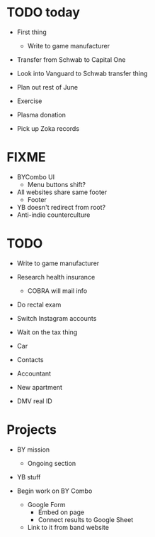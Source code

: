# TODO today
* First thing
    * Write to game manufacturer
* Transfer from Schwab to Capital One
* Look into Vanguard to Schwab transfer thing
* Plan out rest of June
* Exercise

* Plasma donation
* Pick up Zoka records

# FIXME
* BYCombo UI
    * Menu buttons shift?
* All websites share same footer
    * Footer
* YB doesn't redirect from root?
* Anti-indie counterculture

# TODO
* Write to game manufacturer
* Research health insurance
    * COBRA will mail info
* Do rectal exam
* Switch Instagram accounts
* Wait on the tax thing

* Car
* Contacts
* Accountant
* New apartment
* DMV real ID

# Projects
* BY mission
    * Ongoing section
* YB stuff

* Begin work on BY Combo
    * Google Form
        * Embed on page
        * Connect results to Google Sheet
    * Link to it from band website